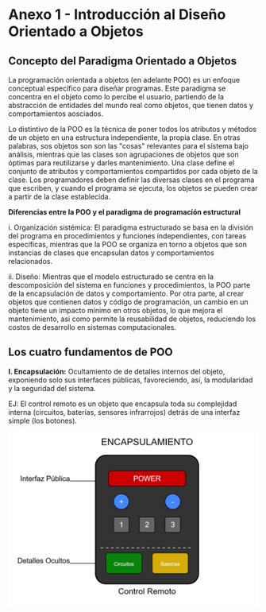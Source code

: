 # Anexo 1 - Introducción al Diseño Orientado a Objetos

## Concepto del Paradigma Orientado a Objetos

La programación orientada a objetos (en adelante POO) es un enfoque conceptual específico para diseñar programas. Este paradigma se concentra en el objeto como lo percibe el usuario, partiendo de la abstracción de entidades del mundo real como objetos, que tienen datos y comportamientos aosciados. 

Lo distintivo de la POO es la técnica de poner todos los atributos y métodos de un objeto en una estructura independiente, la propia clase. En otras palabras, sos objetos son son las "cosas" relevantes para el sistema bajo análisis, mientras que las clases son agrupaciones de objetos que son óptimas para reutilizarse y darles mantenimiento. Una clase define el conjunto de atributos y comportamientos compartidos por cada objeto de la clase. Los programadores deben definir las diversas clases en el programa que escriben, y cuando el programa se ejecuta, los objetos se pueden crear a partir de la clase establecida.

**Diferencias entre la POO y el paradigma de programación estructural**

i. Organización sistémica: El paradigma estructurado se basa en la división del programa en procedimientos y funciones independientes, con tareas específicas, mientras que la POO se organiza en torno a objetos que son instancias de clases que encapsulan datos y comportamientos relacionados. 

ii. Diseño: Mientras que el modelo estructurado se centra en la descomposición del sistema en funciones y procedimientos, la POO parte de la encapsulación de datos y comportamiento. Por otra parte, al crear objetos que contienen datos y código de programación, un cambio en un objeto tiene un impacto mínimo en otros objetos, lo que mejora el mantenimiento, asi como permite la reusabilidad de objetos, reduciendo los costos de desarrollo en sistemas computacionales.

## Los cuatro fundamentos de POO

 **I. Encapsulación:** Ocultamiento de de detalles internos del objeto, exponiendo solo sus interfaces públicas, favoreciendo, así, la modularidad y la seguridad del sistema.

 EJ: El control remoto es un objeto que encapsula toda su complejidad interna (circuitos, baterías, sensores infrarrojos) detrás de una interfaz simple (los botones).

 ![Ejemplo encapsulación](imagenes/00_diagrama_encapsulamiento.jpg)

 



 
